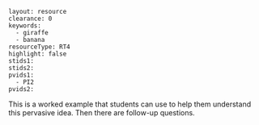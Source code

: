 ````
layout: resource
clearance: 0
keywords:
  - giraffe
  - banana
resourceType: RT4
highlight: false
stids1:
stids2:
pvids1:
  - PI2
pvids2:

````

This is a worked example that students can use to help them understand this pervasive idea.  Then there are follow-up questions.